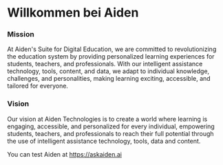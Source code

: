 # Willkommen bei Aiden

### Mission
At Aiden's Suite for Digital Education, we are committed to revolutionizing the education system by providing personalized learning experiences for students, teachers, and professionals. With our intelligent assistance technology, tools, content, and data, we adapt to individual knowledge, challenges, and personalities, making learning exciting, accessible, and tailored for everyone.


### Vision
Our vision at Aiden Technologies is to create a world where learning is engaging, accessible, and personalized for every individual, empowering students, teachers, and professionals to reach their full potential through the use of intelligent assistance technology, tools, data and content.

You can test Aiden at https://askaiden.ai
